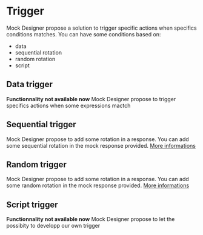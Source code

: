 # Trigger
Mock Designer propose a solution to trigger specific actions when specifics conditions matches.
You can have some conditions based on:
* data
* sequential rotation
* random rotation
* script

## Data trigger
**Functionnality not available now**
Mock Designer propose to trigger specifics actions when some expressions mactch

## Sequential trigger
Mock Designer propose to add some rotation in a response. You can add some sequential rotation in the mock response provided.
[More informations](https://github.com/kevinramage/mockDesigner/blob/master/doc/sequential.md)

## Random trigger
Mock Designer propose to add some rotation in a response. You can add some random rotation in the mock response provided.
[More informations](https://github.com/kevinramage/mockDesigner/blob/master/doc/random.md)

## Script trigger
**Functionnality not available now**
Mock Designer propose to let the possibity to developp our own trigger